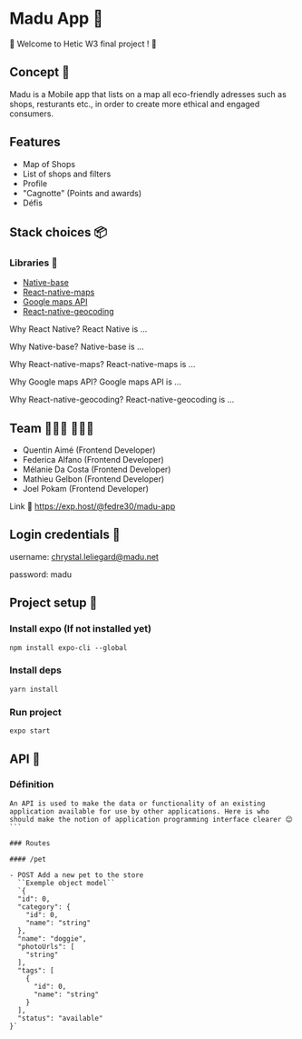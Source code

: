 # Madu App 🍃

🍃 Welcome to Hetic W3 final project ! 🥕

## Concept 🧐
Madu is a Mobile app that lists on a map all eco-friendly adresses such as shops, resturants etc., in order to create more ethical and engaged consumers.

## Features
* Map of Shops
* List of shops and filters
* Profile
* "Cagnotte" (Points and awards)
* Défis

## Stack choices 📦
### Libraries 📕
* [Native-base](https://nativebase.io)
* [React-native-maps](https://github.com/react-native-community/react-native-maps)
* [Google maps API](https://developers.google.com/maps/documentation)
* [React-native-geocoding](https://github.com/marlove/react-native-geocoding)


Why React Native?
React Native is ...

Why Native-base?
Native-base is ...

Why React-native-maps?
React-native-maps is ...

Why Google maps API?
Google maps API is ...

Why React-native-geocoding?
React-native-geocoding is ...

## Team 👩🏻‍💻 👨🏻‍💻
- Quentin Aimé (Frontend Developer)
- Federica Alfano (Frontend Developer)
- Mélanie Da Costa (Frontend Developer)
- Mathieu Gelbon (Frontend Developer)
- Joel Pokam (Frontend Developer)

Link 🐼
https://exp.host/@fedre30/madu-app

## Login credentials 🔑
username: chrystal.leliegard@madu.net

password: madu

## Project setup 🚀

### Install expo (If not installed yet)
```npm install expo-cli --global```

### Install deps

```yarn install```

### Run project
```expo start```

## API 🧐

### Définition
```
An API is used to make the data or functionality of an existing application available for use by other applications. Here is who should make the notion of application programming interface clearer 😊```

### Routes

#### /pet 

- POST Add a new pet to the store
  ``Exemple object model``
  `{
  "id": 0,
  "category": {
    "id": 0,
    "name": "string"
  },
  "name": "doggie",
  "photoUrls": [
    "string"
  ],
  "tags": [
    {
      "id": 0,
      "name": "string"
    }
  ],
  "status": "available"
}`


